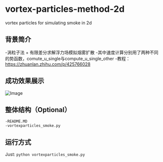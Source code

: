 # vortex-particles-method-2d
vortex particles for simulating smoke in 2d



## 背景简介
-涡粒子法 + 有限差分求解浮力场模拟烟雾扩散
-其中速度计算分别用了两种不同的势函数，comute_u_single与compute_u_single_other
-教程：https://zhuanlan.zhihu.com/p/425766028


## 成功效果展示

![Image](https://github.com/casenoone/vortex-particles-method-2d/blob/master/smoke.gif)

## 整体结构（Optional）



```
-README.MD
-vortexparticles_smoke.py
```

## 运行方式



Just: `python vortexparticles_smoke.py`
